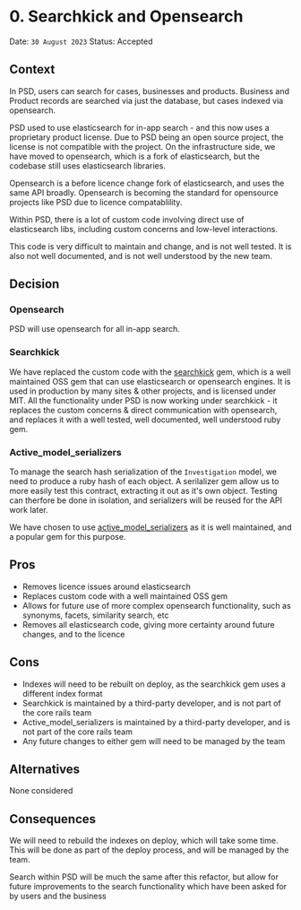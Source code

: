 # 0. Searchkick and Opensearch

Date: `30 August 2023`
Status: Accepted

## Context

In PSD, users can search for cases, businesses and products. Business and Product records are searched via just the database, but cases indexed via opensearch.

PSD used to use elasticsearch for in-app search - and this now uses a proprietary product license. Due to PSD being an open source project, the license is not compatible with the project. On the infrastructure side, we have moved to opensearch, which is a fork of elasticsearch, but the codebase still uses elasticsearch libraries.

Opensearch is a before licence change fork of elasticsearch, and uses the same API broadly. Opensearch is becoming the standard for opensource projects like PSD due to licence compatablility.

Within PSD, there is a lot of custom code involving direct use of elasticsearch libs, including custom concerns and low-level interactions.

This code is very difficult to maintain and change, and is not well tested. It is also not well documented, and is not well understood by the new team.

## Decision

### Opensearch
PSD will use opensearch for all in-app search.

### Searchkick
We have replaced the custom code with the [searchkick](https://github.com/ankane/searchkick) gem, which is a well maintained OSS gem that can use elasticsearch or opensearch engines. It is used in production by many sites & other projects, and is licensed under MIT. All the functionality under PSD is now working under searchkick - it replaces the custom concerns & direct communication with opensearch, and replaces it with a well tested, well documented, well understood ruby gem.

### Active_model_serializers
To manage the search hash serialization of the `Investigation` model, we need to produce a ruby hash of each object. A serilalizer gem allow us to more easily test this contract, extracting it out as it's own object. Testing can therfore be done in isolation, and serializers will be reused for the API work later.

We have chosen to use [active_model_serializers](https://github.com/rails-api/active_model_serializers/tree/0-10-stable) as it is well maintained, and a popular gem for this purpose.

Pros
----
* Removes licence issues around elasticsearch
* Replaces custom code with a well maintained OSS gem
* Allows for future use of more complex opensearch functionality, such as synonyms, facets, similarity search, etc
* Removes all elasticsearch code, giving more certainty around future changes, and to the licence

Cons
----
* Indexes will need to be rebuilt on deploy, as the searchkick gem uses a different index format
* Searchkick is maintained by a third-party developer, and is not part of the core rails team
* Active_model_serializers is maintained by a third-party developer, and is not part of the core rails team
* Any future changes to either gem will need to be managed by the team

## Alternatives

None considered

## Consequences

We will need to rebuild the indexes on deploy, which will take some time. This will be done as part of the deploy process, and will be managed by the team.

Search within PSD will be much the same after this refactor, but allow for future improvements to the search functionality which have been asked for by users and the business

